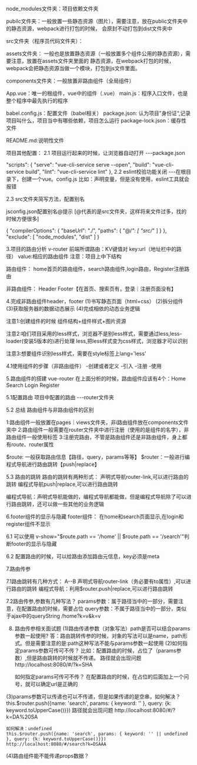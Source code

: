 node_modules文件夹：项目依赖文件夹

pubilc文件夹：一般放置一些静态资源（图片），需要注意，放在public文件夹中的静态资源，webpack进行打包的时候，
会原封不动打包到dist文件夹中

src文件夹（程序员代码文件夹）：

  assets文件夹： 一般也是放置静态资源（一般放置多个组件公用的静态资源），需要注意，放置在assets文件夹里面的
  静态资源，在webpack打包的时候，webpack会把静态资源当做一个模块，打包到js文件里面。

  components文件夹：一般放置非路由组件（全局组件）

  App.vue：唯一的根组件，vue中的组件（.vue）
  main.js：程序入口文件，也是整个程序中最先执行的程序

babel.config.js：配置文件（babel相关）
package.json: 认为项目”身份证“,记录项目叫什么，项目当中有哪些依赖，项目怎么运行
package-lock.json：缓存性文件

README.md:说明性文件

项目其他配置：
2.1 项目运行起来的时候，让浏览器自动打开
---package.json

 "scripts": {
    "serve": "vue-cli-service serve --open",
    "build": "vue-cli-service build",
    "lint": "vue-cli-service lint"
  },
2.2 eslint校验功能关闭
---在根目录下，创建一个vue。config.js
比如：声明变量，但是没有使用，eslint工具就会报错

2.3 src文件夹简写方法，配置别名

jsconfig.json配置别名@提示 [@代表的是src文件夹，这样将来文件过多，找的时候方便很多]

{
  "compilerOptions": {
    "baseUrl": "./",
    "paths": {
      "@/*": [
        "src/*"
      ]
    }
  },
  "exclude": [
    "node_modules",
    "dist"
  ]
}

3.项目的路由分析
v-router
前端所谓路由：KV键值对
key:url（地址栏中的路径）
value:相应的路由组件
注意：项目上中下结构

路由组件：
home首页的路由组件，search路由组件,login路由，Register注册路由

非路由组件：
Header 
Footer【在首页、搜索页有，登录｜注册页面没有】

4.完成非路由组件header，footer
(1)书写静态页面（html+css）
(2)拆分组件
(3)获取服务器的数据动态展示
(4)完成相依的动态业务逻辑

注意1:创建组件的时候 组件结构+组件样式+图片资源

注意2:咱们项目采用的less样式，浏览器不是别less样式，需要通过less,less-loader(安装5版本的)进行处理
less,把less样式变为css样式，浏览器才可以识别

注意3:想要组件识别less样式，需要在style标签上lang='less'

4.1使用组件的步骤（非路由组件）
-创建或者定义
-引入
-注册
-使用

5.路由组件的搭建
vue-router
在上面分析的时候，路由组件应该有4个：Home Search Login Register

5.1配置路由
项目中配置的路由 ---router文件夹

5.2 总结
路由组件与非路由组件的区别

1:路由组件一般放置在pages｜views文件夹，非i路由组件放在components文件夹中
2:路由组件一般需要在router文件夹中进行注册（使用的是组件的名字），非路由组件一般使用标签
3:注册完路由，不管是路由组件还是非路由组件，身上都有$route、$router属性

$route: 一般获取路由信息【路径，query，params等等】
$router：一般进行编程式导航进行路由跳转【push|replace】

5.3 路由的跳转
路由的跳转有两种形式：
声明式导航router-link,可以进行路由的跳转
编程式导航push|replace,可以进行路由跳转

编程式导航：声明式导航能做的，编程式导航都能做，但是编程式导航除了可以进行路由跳转，还可以做一些其他的业务逻辑

6.footer组件的显示与隐藏
footer组件： 在home和search页面显示,在login和register组件不显示

6.1 可以使用 v-show="$route.path == '/home' || $route.path == '/search'"判断footer的显示与隐藏

6.2 配置路由的时候，可以给路由添加路由元信息，key必须是meta

7.路由传参 

7.1路由跳转有几种方式：
A--B
声明式导航router-link（务必要有to属性）,可以进行路由的跳转
编程式导航：利用$router.push|replace,可以进行路由跳转

7.2路由传参,参数有几种写法？
params参数：属于路径当中的一部分，需要注意，在配置路由的时候，需要占位
query参数：不属于路径当中的一部分，类似于ajax中的queryString /home?k=v&k=v

8. 路由传参相关面试题
(1)路由传递参数（对象写法）path是否可以结合params参数一起使用?
    答：路由跳转传参的时候，对象的写法可以是name，path形式。但是需要注意的是:path这种写法不能与params参数一起使用
(2)如何指定params参数可传可不传？
    比如：配置路由的时候，占位了（params参数）,但是路由跳转的时候就不传递。
    路径就会出现问题
    http://localhost:8080/#/?k=SHA

    如何指定params可传可不传？
    在配置路由的时候，在占位的后面加上一个问号，就可以确定url是正确的

(3)params参数可以传递也可以不传递，但是如果传递的是空串，如何解决？
    this.$router.push({name: 'search', params: { keyword: '' }, query: {k: keyword.toUpperCase()}})
    路径就会出现问题
    http://localhost:8080/#/?k=DA%20SA

    如何解决：undefined
    this.$router.push({name: 'search', params: { keyword: '' || undefined }, query: {k: keyword.toUpperCase()}})
    http://localhost:8080/#/search?k=DSAAA

(4)路由组件能不能传递props数据？
